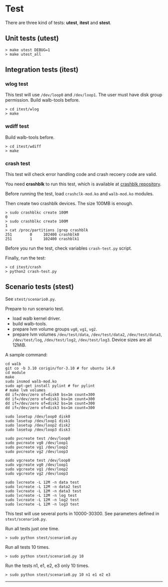 # Test

There are three kind of tests: **utest**, **itest** and **stest**.

## Unit tests (utest)

```
> make utest DEBUG=1
> make utest_all
```

## Integration tests (itest)

### wlog test

This test will use `/dev/loop0` and `/dev/loop1`.
The user must have disk group permission.
Build walb-tools before.

```
> cd itest/wlog
> make
```

### wdiff test

Build walb-tools before.

```
> cd itest/wdiff
> make
```

### crash test

This test will check error handling code and crash recoery code are valid.

You need **crashblk** to run this test, which is available 
at [crashblk repository](https://github.com/starpos/crashblk/).

Before running the test, load `crashclk-mod.ko` and `walb-mod.ko` modules.

Then create two crashblk devices. The size 100MB is enough.

```
> sudo crashblkc create 100M
0
> sudo crashblkc create 100M
1
> cat /proc/partitions |grep crashblk
251        0     102400 crashblk0
251        1     102400 crashblk1
```

Before you run the test, check variables `crash-test.py` script.

Finally, run the test:
```
> cd itest/crash
> python2 crash-test.py
```

## Scenario tests (stest)

See `stest/scenario0.py`.

Prepare to run scenario test.
- load walb kernel driver.
- build walb-tools.
- prepare lvm volume groups `vg0`, `vg1`, `vg2`.
- prepare lvm volumes
  `/dev/test/data`,
  `/dev/test/data2`,
  `/dev/test/data3`,
  `/dev/test/log`,
  `/dev/test/log2`,
  `/dev/test/log3`.
  Device sizes are all 12MiB.

A sample command:
```
cd walb
git co -b 3.10 corigin/for-3.10 # for ubuntu 14.0
cd module
make
sudo insmod walb-mod.ko
sudo apt-get install pylint # for pylint
# make lvm volumes
dd if=/dev/zero of=disk0 bs=1m count=300
dd if=/dev/zero of=disk1 bs=1m count=300
dd if=/dev/zero of=disk2 bs=1m count=300
dd if=/dev/zero of=disk3 bs=1m count=300

sudo losetup /dev/loop0 disk0
sudo losetup /dev/loop1 disk1
sudo losetup /dev/loop2 disk2
sudo losetup /dev/loop3 disk3

sudo pvcreate test /dev/loop0
sudo pvcreate vg0 /dev/loop1
sudo pvcreate vg1 /dev/loop2
sudo pvcreate vg2 /dev/loop3

sudo vgcreate test /dev/loop0
sudo vgcreate vg0 /dev/loop1
sudo vgcreate vg1 /dev/loop2
sudo vgcreate vg2 /dev/loop3

sudo lvcreate -L 12M -n data test
sudo lvcreate -L 12M -n data2 test
sudo lvcreate -L 12M -n data3 test
sudo lvcreate -L 12M -n log test
sudo lvcreate -L 12M -n log2 test
sudo lvcreate -L 12M -n log3 test
```

This test will use several ports in 10000-30300.
See parameters defined in `stest/scenario0.py`.

Run all tests just one time.
```
> sudo python stest/scenario0.py
```

Run all tests 10 times.
```
> sudo python stest/scenario0.py 10
```

Run the tests n1, e1, e2, e3 only 10 times.
```
> sudo python stest/scenario0.py 10 n1 e1 e2 e3
```

-----
